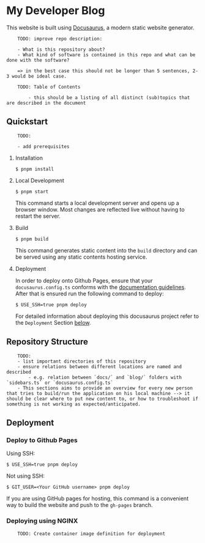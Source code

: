 # My Developer Blog

This website is built using [Docusaurus](https://docusaurus.io/), a modern static website generator.

        TODO: improve repo description:

        - What is this repository about?
        - What kind of software is contained in this repo and what can be done with the software?

        => in the best case this should not be longer than 5 sentences, 2-3 would be ideal case.

        TODO: Table of Contents

            - this should be a listing of all distinct (sub)topics that are described in the document

## Quickstart

        TODO: 
        
        - add prerequisites

1. Installation

    ```
    $ pnpm install
    ```

2. Local Development

    ```
    $ pnpm start
    ```

    This command starts a local development server and opens up a browser window. Most changes are reflected live without having to restart the server.

3. Build

    ```
    $ pnpm build
    ```

    This command generates static content into the `build` directory and can be served using any static contents hosting service.

4. Deployment
   
    In order to deploy onto Github Pages, ensure that your `docusaurus.config.ts` conforms with the [documentation guidelines](https://docusaurus.io/docs/deployment#deploying-to-github-pages). After that is ensured run the following command to deploy:

    ```
    $ USE_SSH=true pnpm deploy
    ```

   For detailed information about deploying this docusaurus project refer to the `Deployment` Section [below](#deployment).

## Repository Structure

        TODO: 
        - list important directories of this repository
        - ensure relations between different locations are named and described
            - e.g. relation between `docs/` and `blog/` folders with `sidebars.ts` or `docusaurus.config.ts`
        - This sections aims to provide an overview for every new person that tries to build/run the application on his local machine --> it should be clear where to put new content to, or how to troubleshoot if something is not working as expected/anticipated.

## Deployment

### Deploy to Github Pages

Using SSH:

```
$ USE_SSH=true pnpm deploy
```

Not using SSH:

```
$ GIT_USER=<Your GitHub username> pnpm deploy
```

If you are using GitHub pages for hosting, this command is a convenient way to build the website and push to the `gh-pages` branch.

### Deploying using NGINX

        TODO: Create container image definition for deployment